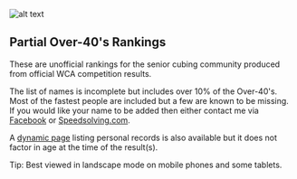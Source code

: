 ![alt text](img/logo.jpg "logo")
## Partial Over-40's Rankings

These are unofficial rankings for the senior cubing community produced from official WCA competition results.

The list of names is incomplete but includes over 10% of the Over-40's. Most of the fastest people are included but a few are known to be missing. If you would like your name to be added then either contact me via [Facebook](https://www.facebook.com/michael.george.545) or [Speedsolving.com](https://www.speedsolving.com/forum/members/logiqx.17180/).

A [dynamic page](https://jonatanklosko.github.io/rankings/#/rankings/show?name=Over%2040's%20-%20Official%20PRs&wcaids=) listing personal records is also available but it does not factor in age at the time of the result(s).

Tip: Best viewed in landscape mode on mobile phones and some tablets.

